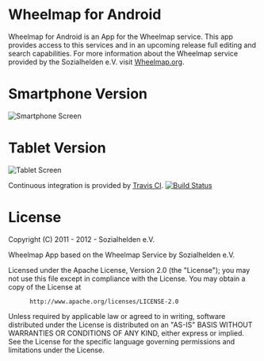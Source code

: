 Wheelmap for Android
====================

Wheelmap for Android is an App for the Wheelmap service. This app provides access to this services and in an upcoming release full editing and search capabilities. For more information about the Wheelmap service provided by the Sozialhelden e.V. visit [Wheelmap.org][1].

Smartphone Version
==================
![Smartphone Screen][2]

Tablet Version
==============
![Tablet Screen][3]

Continuous integration is provided by [Travis CI][4].
[![Build Status](https://secure.travis-ci.org/sozialhelden/wheelmap-android.png?branch=master)](http://travis-ci.org/sozialhelden/wheelmap-android)

License
=======
 Copyright (C) 2011 - 2012 - Sozialhelden e.V.

 Wheelmap App based on the Wheelmap Service by Sozialhelden e.V.
  
 Licensed under the Apache License, Version 2.0 (the "License");
 you may not use this file except in compliance with the License.
 You may obtain a copy of the License at
 
          http://www.apache.org/licenses/LICENSE-2.0
  
 Unless required by applicable law or agreed to in writing, software
 distributed under the License is distributed on an "AS-IS" BASIS
 WITHOUT WARRANTIES OR CONDITIONS OF ANY KIND, either express or implied.
 See the License for the specific language governing permissions and
 limitations under the License.

[1]: http://wheelmap.org
[2]: https://raw.github.com/sozialhelden/wheelmap-android/master/screenshots/wheelmap-v0.9.1-list.png
[3]: https://raw.github.com/sozialhelden/wheelmap-android/master/screenshots/wheelmap-v0.9.1-tablet-maponly.png
[4]: https://travis-ci.org/sozialhelden/wheelmap-android

